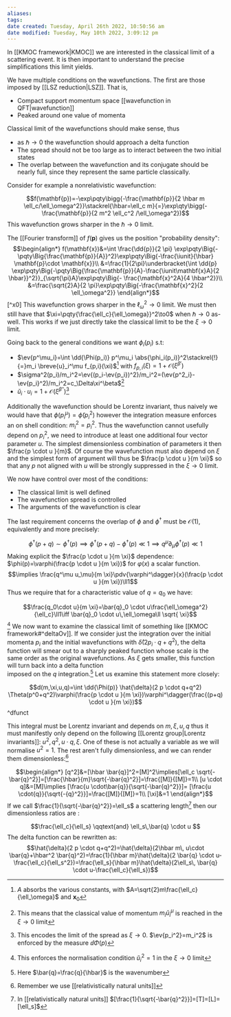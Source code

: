 ```yaml
---
aliases: 
tags: 
date created: Tuesday, April 26th 2022, 10:50:56 am
date modified: Tuesday, May 10th 2022, 3:09:12 pm
---
```

In [[KMOC framework|KMOC]] we are interested in the classical limit of a scattering event. It is then important to understand the precise simplifications this limit yields. 


We have multiple conditions on the wavefunctions. The first are those imposed by [[LSZ reduction|LSZ]]. That is,

- Compact support momentum space [[wavefunction in QFT|wavefunction]]
- Peaked around one value of momenta

Classical limit of the wavefunctions should make sense, thus 

- as $\hbar \to 0$ the wavefunction should approach a delta function
- The spread should not be too large as to interact between the two initial states
- The overlap between the wavefunction and its conjugate should be nearly full, since they represent the same particle classically.

Consider for example a nonrelativistic wavefunction:

$$f(\mathbf{p})=-\exp\pqty\bigg{-\frac{\mathbf{p}}{2 \hbar m \ell_c/\ell_\omega^2}}\stackrel{\hbar=\ell_c m}{=}\exp\qty\bigg(-\frac{\mathbf{p}}{2 m^2 \ell_c^2 /\ell_\omega^2})$$
This wavefunction grows sharper in the $\hbar \to 0$ limit. 

The [[Fourier transform]] of $f(\mathbf{p})$ gives us the position "probability density":
$$\begin{align*}
f(\mathbf{x})&=\int \frac{\dd{p}}{2 \pi} \exp\pqty\Big{-\pqty\Big{\frac{\mathbf{p}}{A}}^2}\exp\pqty\Big{-\frac{\iunit}{\hbar} \mathbf{p}\cdot \mathbf{x}}\\
&=\frac{1}{2\pi}\underbracket{\int \dd{p} \exp\pqty\Big{-\pqty\Big{\frac{\mathbf{p}}{A}-\frac{\iunit\mathbf{x}A}{2 \hbar}}^2}}_{\sqrt{\pi}A}\exp\pqty\Big{- \frac{\mathbf{x}^2A}{4 \hbar^2}}\\
&=\frac{\sqrt{2}A}{2 \pi}\exp\pqty\Big{-\frac{\mathbf{x}^2}{2 \ell_\omega^2}}
\end{align*}$$
[^x0]
This wavefunction grows sharper in the $\ell_\omega^2 \to 0$ limit. We must then still have that $\xi=\pqty{\frac{\ell_c}{\ell_\omega}}^2\to0$ when $\hbar \to 0$ as-well. This works if we just directly take the classical limit to be the $\xi \to 0$ limit.


Going back to the general conditions we want $\phi_i(p_i)$ s.t:

- $\ev{p^\mu_i}=\int \dd{\Phi(p_i)} p^\mu_i \abs{\phi_i(p_i)}^2\stackrel{!}{=}m_i \breve{u}_i^\mu f_{p,i}(\xi)$[^1] with $f_{p,i}(\xi)=1+\mathcal{O}(\xi^{\beta'})$
- $\sigma^2(p_i)/m_i^2=\ev{(p_i-\ev{p_i})^2}/m_i^2=(\ev{p^2_i}-\ev{p_i}^2)/m_i^2=c_\Delta\xi^\beta$[^2]
- $\breve{u}_i \cdot u_i = 1+ \mathcal{O}(\xi^{\beta''})$[^3]

Additionally the wavefunction should be Lorentz invariant, thus naively we would have that $\phi(p_i^\mu)=\tilde{\phi}(p_i^2)$ however the integration measure enforces an on shell condition: $m_i^2=p_i^2$. Thus the wavefunction cannot usefully depend on $p_i^2$, we need to introduce at least one additional four vector parameter $u$. The simplest dimensionless combination of parameters it then $\frac{p \cdot u }{m}$. Of course the wavefunction must also depend on $\xi$ and the simplest form of argument will thus be $\frac{p \cdot u }{m \xi}$ so that any $p$ not aligned with $u$ will be strongly suppressed in the $\xi \to0$ limit.

We now have control over most of the conditions:

- The classical limit is well defined
- The wavefunction spread is controlled
- The arguments of the wavefunction is clear

The last requirement concerns the overlap of $\phi$ and $\phi^\dagger$ must be $\mathcal{O}(1)$, equivalently and more precisely:

$$\phi^\dagger(p+q)\sim \phi^\dagger(p) \implies \phi^\dagger(p+q)- \phi^\dagger(p)\ll 1 \implies q^\mu\partial_\mu{\phi^\dagger}(p)\ll1$$
Making explicit the $\frac{p \cdot u }{m \xi}$ dependence: $\phi(p)=\varphi(\frac{p \cdot u }{m \xi})$   for $\varphi(x)$ a scalar function.
$$\implies \frac{q^\mu u_\mu}{m \xi}\pdv{\varphi^\dagger}{x}(\frac{p \cdot u }{m \xi})\ll1$$
Thus we require that for a characteristic value of $q=q_0$ we have:

$$\frac{q_0\cdot u}{m \xi}=\bar{q}_0 \cdot u\frac{\ell_\omega^2}{\ell_c}\ll1\iff \bar{q}_0 \cdot u\,\ell_\omega\ll \sqrt{ \xi}$$[^4]
We now want to examine the classical limit of something like  [[KMOC framework#^deltaOv]]. If we consider just the integration over the initial momenta $p_i$ and the initial wavefunctions with $\hat{\delta}(2 p_i \cdot q+q^2)$, the delta function will smear out to a sharply peaked function whose scale is the same order as the original wavefunctions. As $\xi$ gets smaller, this function will turn back into a delta function  
imposed on the $q$ integration.[^5] Let us examine this statement more closely:


$$d(m,\xi,u,q)=\int \dd{\Phi(p)} \hat{\delta}(2 p \cdot q+q^2) \Theta(p^0+q^2)\varphi(\frac{p \cdot u }{m \xi})\varphi^\dagger(\frac{(p+q) \cdot u }{m \xi})$$
^dfunct

This integral must be Lorentz invariant and depends on $m,\xi, u,q$ thus it must manifestly only depend on the following [[Lorentz group|Lorentz invariants]]: $u^2,q^2,u \cdot q, \xi$. One of these is not actually a variable as we will normalise $u^2=1$. The rest aren't fully dimensionless, and we can render them dimensionless:[^6]

$$\begin{align*}
[q^2]&=[\hbar \bar{q}]^2=[M]^2\implies[\ell_c \sqrt{-\bar{q}^2}]=[\frac{\hbar}{m}\sqrt{-\bar{q}^2}]=\frac{[M]}{[M]}=1\\
[u \cdot q]&=[M]\implies [\frac{u \cdot\bar{q}}{\sqrt{-\bar{q}^2}}]= [\frac{u \cdot{q}}{\sqrt{-{q}^2}}]=\frac{[M]}{[M]}=1\\
[\xi]&=1
\end{align*}$$
If we call $\frac{1}{\sqrt{-\bar{q}^2}}=\ell_s$ a scattering length[^7] then our dimensionless ratios are :

$$\frac{\ell_c}{\ell_s} \qqtext{and} \ell_s\,\bar{q} \cdot u $$
The delta function can be rewritten as:
$$\hat{\delta}(2 p \cdot q+q^2)=\hat{\delta}(2\hbar m\, u\cdot \bar{q}+\hbar^2 \bar{q}^2)=\frac{1}{\hbar m}\hat{\delta}(2 \bar{q} \cdot u-\frac{\ell_c}{\ell_s^2})=\frac{\ell_s}{\hbar m}\hat{\delta}(2\ell_s\, \bar{q} \cdot u-\frac{\ell_c}{\ell_s})$$




[^1]: $A$ absorbs the various constants, with $A=\sqrt{2}m\frac{\ell_c}{\ell_\omega}$ and $\mathbf{x}_0$ 
[^2]: This means that the classical value of momentum $m_i \breve{u}_i^\mu$ is reached in the $\xi \to 0$ limit
[^3]: This encodes the limit of the spread as $\xi \to0$. $\ev{p_i^2}=m_i^2$ is enforced by the measure $\dd{\Phi(p)}$
[^4]: This enforces the normalisation condition $\breve{u}_i^2=1$ in the $\xi \to0$ limit 
[^5]: Here $\bar{q}=\frac{q}{\hbar}$ is the wavenumber
[^6]: Remember we use [[relativistically natural units]]
[^7]: In [[relativistically natural units]] $[\frac{1}{\sqrt{-\bar{q}^2}}]=[T]=[L]=[\ell_s]$
[^8]: see [[example wavefunction in KMOC]]